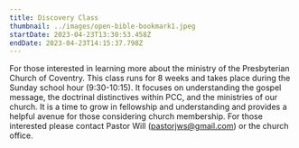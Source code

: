 ```yaml
---
title: Discovery Class
thumbnail: ../images/open-bible-bookmark1.jpeg
startDate: 2023-04-23T13:30:53.458Z
endDate: 2023-04-23T14:15:37.798Z
---
```

For those interested in learning more about the ministry of the Presbyterian Church of Coventry. This class runs for 8 weeks and takes place during the Sunday school hour (9:30-10:15). It focuses on understanding the gospel message, the doctrinal distinctives within PCC, and the ministries of our church. It is a time to grow in fellowship and understanding and provides a helpful avenue for those considering church membership. For those interested please contact Pastor Will (pastorjws@gmail.com) or the church office.